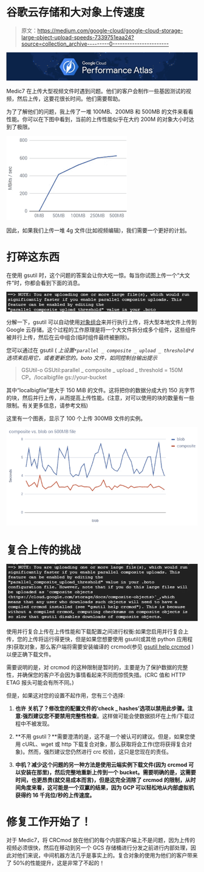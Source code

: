 # 谷歌云存储和大对象上传速度

> 原文：<https://medium.com/google-cloud/google-cloud-storage-large-object-upload-speeds-7339751eaa24?source=collection_archive---------0----------------------->

![](img/d9dc4b6b7d36750855f51f34b01f8003.png)

Medic7 在上传大型视频文件时遇到问题。他们的客户会制作一些基因测试的视频，然后上传，这要花很长时间。他们需要帮助。

为了了解他们的问题，我上传了一堆 100MB、200MB 和 500MB 的文件来看看性能。你可以在下图中看到，当前的上传性能似乎在大约 200M 的对象大小时达到了极限。

![](img/c2d1eddb47f917ee2da901b59d1fa3e5.png)

因此，如果我们上传一堆 4g 文件(比如视频编辑)，我们需要一个更好的计划。

# 打碎这东西

在使用 gsutil 时，这个问题的答案会让你大吃一惊。每当你试图上传一个“大文件”时，你都会看到下面的消息。

![](img/25e05c1cf1d038765e3775befb4e66fb.png)

分解一下，gsutil 可以自动使用[对象组合](https://cloud.google.com/storage/docs/composite-objects)来并行执行上传，将大型本地文件上传到 Google 云存储。这个过程的工作原理是将一个大文件拆分成多个组件，这些组件被并行上传，然后在云中组合(临时组件最终被删除)。

您可以通过在 gsutil ( *上设置`*parallel _ composite _ upload _ threshold*d `选项来启用它，或者更新您的。boto 文件，如同控制台输出提示*

> GSUtil-o GSUtil:parallel _ composite _ upload _ threshold = 150M CP。/localbigfile gs://your-bucket

其中“localbigfile”是大于 150 MiB 的文件。这将把你的数据分成大约 150 兆字节的块，然后并行上传，从而提高上传性能。(注意，对可以使用的块的数量有一些限制。有关更多信息，请参考文档)

这里有一个图表，显示了 100 个上传 300MB 文件的实例。

![](img/40d999c7aa2b4ded4737ae391da871c2.png)

# 复合上传的挑战

![](img/6e1201e8d7f849bc08a31c90180e2454.png)

使用并行复合上传在上传性能和下载配置之间进行权衡:如果您启用并行复合上传，您的上传将运行得更快，但是如果您想要使用 gsutil(或其他 python 应用程序)获取对象，那么客户端将需要安装编译的 crcmod(参见 [gsutil help crcmod](https://cloud.google.com/storage/docs/gsutil/addlhelp/CRC32CandInstallingcrcmod) )以便正确下载文件。

需要说明的是，对 crcmod 的这种限制是暂时的，主要是为了保护数据的完整性，并确保您的客户不会因为事情看起来不同而惊慌失措。(CRC 值和 HTTP ETAG 报头可能会有所不同。)

但是，如果这对您的设置不起作用，您有三个选择:

1) **也许** **关机了？**修改您的配置文件的‘check _ hashes’选项以禁用此步骤。注意:强烈建议您**不要禁用完整性检查**。这样做可能会使数据损坏在上传/下载过程中不被发现。

2) **不用 gsutil？**需要澄清的是，这不是一个被认可的建议。但是，如果您使用 cURL、wget 或 http 下载复合对象，那么获取将会工作(您将获得复合对象)。然而，强烈建议您仍然进行 crc 校验，这只是您现在的责任。

3) **中机？减少这个问题的另一种方法是使用云端实例下载文件(因为 crcmod 可以安装在那里)，然后完整地重新上传到一个 bucket。需要明确的是，这需要时间，也更昂贵(就交易成本而言)，但是这完全消除了 crcmod 的限制，从时间角度来看，这可能是一个双赢的结果，因为 GCP 可以轻松地从内部虚拟机获得约 16 千兆位/秒的上传速度。**

# 修复工作开始了！

对于 Medic7，将 CRCmod 放在他们的每个内部客户端上不是问题，因为上传的视频必须很快，然后在移动到另一个 GCS 存储桶进行分发之前进行内部处理，因此对他们来说，中间机器方法几乎是事实上的。复合对象的使用为他们的客户带来了 50%的性能提升，这是非常了不起的！
